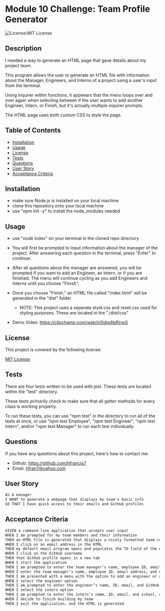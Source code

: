 # Module 10 Challenge: Team Profile Generator
  ![License:MIT License](https://img.shields.io/badge/License-MIT-yellow.svg) 

## Description

I needed a way to generate an HTML page that gave details about my project team.

This program allows the user to generate an HTML file with information about the Manager, Engineers, and Interns of a project using a user's input from the terminal.

Using inquirer within functions, it appeears that the menu loops over and over again when selecting between if the user wants to add another Engineer, Intern, or Finish, but it's actually multiple inquirer prompts.

The HTML page uses both custom CSS to style the page.

## Table of Contents

- [Installation](#installation)
- [Usage](#usage)
- [License](#license)
- [Tests](#tests)
- [Questions](#questions)
- [User Story](#user-story)
- [Acceptance Criteria](#acceptance-criteria)

## Installation

- make sure Node.js is installed on your local machine
- clone this repository onto your local machine
- use "npm init -y" to install the node_modules needed

## Usage

- use "node index" on your terminal in the cloned repo directory
- You will first be prompted to input information about the manager of the project. After answering each question in the terminal, press "Enter" to continue.
- After all questions about the manager are answered, you will be prompted if you want to add an Engineer, an Intern, or if you are finished. The menu will continue cycling as you add Engineers and Interns until you choose "Finish".
- Once you choose "Finish," an HTML file called "index.html" will be generated in the "dist" folder
  - NOTE: This project uses a seperate style.css and reset.css used for styling purposes. These are located in the "./dist/css"
  
 - Demo Video: https://clipchamp.com/watch/0dpsNdfirwG

## License
This project is covered by the following license: 

[MIT License](https://choosealicense.com/licenses/mit/)

## Tests

There are four tests written to be used with jest. These tests are located within the "test" directory. 

These tests primarily check to make sure that all getter methods for every class is working properly.

To run these tests, you can use "npm test" in the directory to run all of the tests at once, or use "npm test Employee", "npm test Engineer", "npm test Intern", and/or "npm test Manager" to run each test individually.

## Questions

If you have any questions about this project, here's how to contact me:
- Github: https://github.com/hfrancis7
- Email: hfran7@yahoo.com

## User Story

```md
AS A manager
I WANT to generate a webpage that displays my team's basic info
SO THAT I have quick access to their emails and GitHub profiles
```

## Acceptance Criteria

```md
GIVEN a command-line application that accepts user input
WHEN I am prompted for my team members and their information
THEN an HTML file is generated that displays a nicely formatted team roster based on user input
WHEN I click on an email address in the HTML
THEN my default email program opens and populates the TO field of the email with the address
WHEN I click on the GitHub username
THEN that GitHub profile opens in a new tab
WHEN I start the application
THEN I am prompted to enter the team manager’s name, employee ID, email address, and office number
WHEN I enter the team manager’s name, employee ID, email address, and office number
THEN I am presented with a menu with the option to add an engineer or an intern or to finish building my team
WHEN I select the engineer option
THEN I am prompted to enter the engineer’s name, ID, email, and GitHub username, and I am taken back to the menu
WHEN I select the intern option
THEN I am prompted to enter the intern’s name, ID, email, and school, and I am taken back to the menu
WHEN I decide to finish building my team
THEN I exit the application, and the HTML is generated
